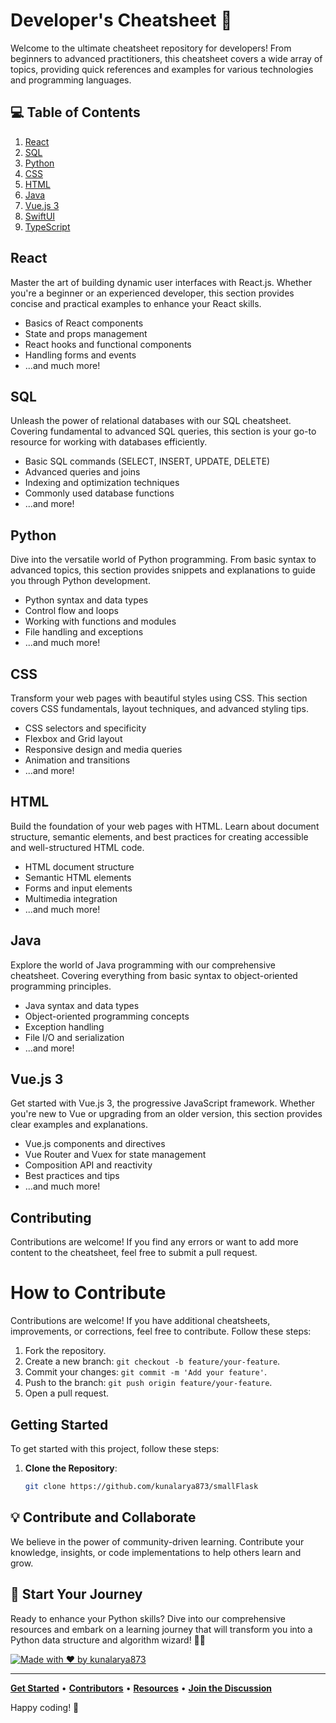 # Developer's Cheatsheet 🚀

Welcome to the ultimate cheatsheet repository for developers! From beginners to advanced practitioners, this cheatsheet covers a wide array of topics, providing quick references and examples for various technologies and programming languages.

## 💻 Table of Contents

1. [React](#react)
2. [SQL](#sql)
3. [Python](#python)
4. [CSS](#css)
5. [HTML](#html)
6. [Java](#java)
7. [Vue.js 3](#vuejs-3)
8. [SwiftUI](#swift-ui)
9. [TypeScript](#typescript)

## React

Master the art of building dynamic user interfaces with React.js. Whether you're a beginner or an experienced developer, this section provides concise and practical examples to enhance your React skills.

- Basics of React components
- State and props management
- React hooks and functional components
- Handling forms and events
- ...and much more!

## SQL

Unleash the power of relational databases with our SQL cheatsheet. Covering fundamental to advanced SQL queries, this section is your go-to resource for working with databases efficiently.

- Basic SQL commands (SELECT, INSERT, UPDATE, DELETE)
- Advanced queries and joins
- Indexing and optimization techniques
- Commonly used database functions
- ...and more!

## Python

Dive into the versatile world of Python programming. From basic syntax to advanced topics, this section provides snippets and explanations to guide you through Python development.

- Python syntax and data types
- Control flow and loops
- Working with functions and modules
- File handling and exceptions
- ...and much more!

## CSS

Transform your web pages with beautiful styles using CSS. This section covers CSS fundamentals, layout techniques, and advanced styling tips.

- CSS selectors and specificity
- Flexbox and Grid layout
- Responsive design and media queries
- Animation and transitions
- ...and more!

## HTML

Build the foundation of your web pages with HTML. Learn about document structure, semantic elements, and best practices for creating accessible and well-structured HTML code.

- HTML document structure
- Semantic HTML elements
- Forms and input elements
- Multimedia integration
- ...and much more!

## Java

Explore the world of Java programming with our comprehensive cheatsheet. Covering everything from basic syntax to object-oriented programming principles.

- Java syntax and data types
- Object-oriented programming concepts
- Exception handling
- File I/O and serialization
- ...and more!

## Vue.js 3

Get started with Vue.js 3, the progressive JavaScript framework. Whether you're new to Vue or upgrading from an older version, this section provides clear examples and explanations.

- Vue.js components and directives
- Vue Router and Vuex for state management
- Composition API and reactivity
- Best practices and tips
- ...and much more!

## Contributing

Contributions are welcome! If you find any errors or want to add more content to the cheatsheet, feel free to submit a pull request.

# How to Contribute

Contributions are welcome! If you have additional cheatsheets, improvements, or corrections, feel free to contribute. Follow these steps:

1. Fork the repository.
2. Create a new branch: `git checkout -b feature/your-feature`.
3. Commit your changes: `git commit -m 'Add your feature'`.
4. Push to the branch: `git push origin feature/your-feature`.
5. Open a pull request.

<!-- Getting Started Section -->
## Getting Started

To get started with this project, follow these steps:

1. **Clone the Repository**:
   ```bash
   git clone https://github.com/kunalarya873/smallFlask

## 💡 Contribute and Collaborate

We believe in the power of community-driven learning. Contribute your knowledge, insights, or code implementations to help others learn and grow.

## 🌈 Start Your Journey

Ready to enhance your Python skills? Dive into our comprehensive resources and embark on a learning journey that will transform you into a Python data structure and algorithm wizard! 🧙‍♂️

[![Made with ❤️ by kunalarya873](https://img.shields.io/badge/Made%20with%20%E2%9D%A4%EF%B8%8F%20by-kunalarya873-red)](https://github.com/kunalarya873)

---

[**Get Started**](#) • [**Contributors**](#) • [**Resources**](#) • [**Join the Discussion**](#)


Happy coding! 🚀
